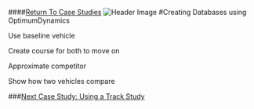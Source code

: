 ####[Return To Case Studies](../Case_Studies.md)
![Header Image](../img/Case_Study_Header.png)
#Creating Databases using OptimumDynamics

Use baseline vehicle

Create course for both to move on

Approximate competitor

Show how two vehicles compare



###[Next Case Study: Using a Track Study](../Case_Study_2_Track_Study/1_Case_2.md)